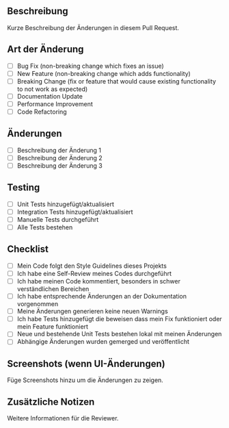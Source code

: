 ## Beschreibung
Kurze Beschreibung der Änderungen in diesem Pull Request.

## Art der Änderung
- [ ] Bug Fix (non-breaking change which fixes an issue)
- [ ] New Feature (non-breaking change which adds functionality)  
- [ ] Breaking Change (fix or feature that would cause existing functionality to not work as expected)
- [ ] Documentation Update
- [ ] Performance Improvement
- [ ] Code Refactoring

## Änderungen
- [ ] Beschreibung der Änderung 1
- [ ] Beschreibung der Änderung 2
- [ ] Beschreibung der Änderung 3

## Testing
- [ ] Unit Tests hinzugefügt/aktualisiert
- [ ] Integration Tests hinzugefügt/aktualisiert
- [ ] Manuelle Tests durchgeführt
- [ ] Alle Tests bestehen

## Checklist
- [ ] Mein Code folgt den Style Guidelines dieses Projekts
- [ ] Ich habe eine Self-Review meines Codes durchgeführt
- [ ] Ich habe meinen Code kommentiert, besonders in schwer verständlichen Bereichen
- [ ] Ich habe entsprechende Änderungen an der Dokumentation vorgenommen
- [ ] Meine Änderungen generieren keine neuen Warnings
- [ ] Ich habe Tests hinzugefügt die beweisen dass mein Fix funktioniert oder mein Feature funktioniert
- [ ] Neue und bestehende Unit Tests bestehen lokal mit meinen Änderungen
- [ ] Abhängige Änderungen wurden gemerged und veröffentlicht

## Screenshots (wenn UI-Änderungen)
Füge Screenshots hinzu um die Änderungen zu zeigen.

## Zusätzliche Notizen
Weitere Informationen für die Reviewer.
